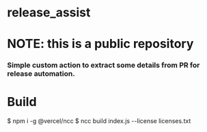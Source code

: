 # release_assist

# NOTE: this is a public repository

### Simple custom action to extract some details from PR for release automation.


# Build 

$ npm i -g @vercel/ncc
$ ncc build index.js --license licenses.txt

